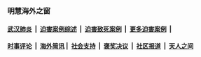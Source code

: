 
### 明慧海外之窗

####  [武汉肺炎](indexes/365.md?t=04282101) &nbsp;|&nbsp;  [迫害案例综述](indexes/328.md?t=04282101) &nbsp;|&nbsp; [迫害致死案例](indexes/277.md?t=04282101)  &nbsp;|&nbsp; [更多迫害案例](indexes/81.md?t=04282101)  &nbsp;|&nbsp; 
####  [时事评论](indexes/19.md?t=04282101) &nbsp;|&nbsp; [海外简讯](indexes/245.md?t=04282101)&nbsp;|&nbsp;  [社会支持](indexes/140.md?t=04282101) &nbsp;|&nbsp; [褒奖决议](indexes/282.md?t=04282101) &nbsp;|&nbsp; [社区报道](indexes/91.md?t=04282101)  &nbsp;|&nbsp; [天人之间](indexes/78.md?t=04282101) 

